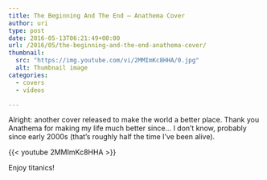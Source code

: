 ```yaml
---
title: The Beginning And The End – Anathema Cover
author: uri
type: post
date: 2016-05-13T06:21:49+00:00
url: /2016/05/the-beginning-and-the-end-anathema-cover/
thumbnail:
  src: "https://img.youtube.com/vi/2MMImKc8HHA/0.jpg"
  alt: Thumbnail image
categories:
  - covers
  - vídeos

---
```

Alright: another cover released to make the world a better place. Thank you Anathema for making my life much better since&#8230; I don&#8217;t know, probably since early 2000s (that&#8217;s roughly half the time I&#8217;ve been alive).

{{< youtube 2MMImKc8HHA >}}</iframe>

Enjoy titanics!